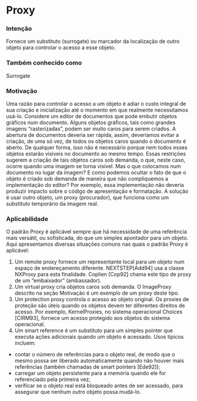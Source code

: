 # Proxy

### Intenção
Fornece um substituto (surrogate) ou marcador da localização de outro objeto para controlar o acesso a esse objeto.

### Também conhecido como
Surrogate

### Motivação
Uma razão para controlar o acesso a um objeto é adiar o custo integral de sua criação e inicialização até o momento em que realmente necessitamos usá-lo. Considere um editor de documentos que pode embutir objetos gráficos num documento. Alguns objetos gráficos, tais como grandes imagens “rasterizadas”, podem ser muito caros para serem criados. A abertura de documentos deveria ser rápida, assim, deveríamos evitar a criação, de uma só vez, de todos os objetos caros  quando o documento é aberto. De qualquer forma, isso não é necessário porque nem todos esses objetos estarão visíveis no documento ao mesmo tempo. 
Essas restrições sugerem a criação de tais objetos caros sob demanda, o que, neste caso, ocorre quando uma imagem se torna visível. Mas o que colocamos num documento no lugar da imagem? E como podemos ocultar o fato de que o objeto é criado sob demanda de maneira que não compliquemos a implementação do editor? Por exemplo, essa implementação não deveria produzir impacto sobre o código de apresentação e formatação.
A solução é usar outro objeto, um proxy (procurador), que funciona como um substituto temporário da imagem real. 

### Aplicabilidade
O padrão Proxy é aplicável sempre que há necessidade de uma referência mais versátil, ou sofisticada, do que um simples apontador para um objeto. Aqui apresentamos diversas situações comuns nas quais o padrão Proxy é aplicável:

1. Um remote proxy fornece um representante local para um objeto num espaço de endereçamento diferente. NEXTSTEP[Add94] usa a classe NXProxy para esta finalidade. Coplien [Cop92] chama este tipo de proxy de um “embaixador” (ambassador). 
2. Um virtual proxy cria objetos caros sob demanda. O ImageProxy descrito na seção Motivação é um exemplo de um proxy deste tipo. 
3. Um protection proxy controla o acesso ao objeto original. Os proxies de proteção são úteis quando os objetos devem ter diferentes direitos de acesso. Por exemplo, KernelProxies, no sistema operacional Choices [CIRM93], fornece um acesso protegido aos objetos do sistema operacional. 
4. Um smart reference é um substituto para um simples pointer que executa ações adicionais quando um objeto é acessado. Usos típicos incluem:
- contar o número de referências para o objeto real, de modo que o mesmo possa ser liberado automaticamente quando não houver mais referências (também chamadas de smart pointers [Ede92]); 
- carregar um objeto persistente para a memória quando ele for referenciado pela primeira vez; 
- verificar se o objeto real está bloqueado antes de ser acessado, para assegurar que nenhum outro objeto possa mudá-lo.
